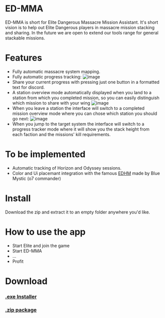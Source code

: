 # ED-MMA
ED-MMA is short for Elite Dangerous Massacre Mission Assistant.
It's short vision is to help out Elite Dangerous players in massacre mission stacking and sharing.
In the future we are open to extend our tools range for general stackable missions.

# Features
- Fully automatic massacre system mapping.
- Fully automatic progress tracking:
![image](https://user-images.githubusercontent.com/54154570/166171268-cbf6e68f-be05-43d2-bd28-12ccc1603dab.png)
- Share your current progress with pressing just one button in a formatted text for discord.
- A station overview mode automatically displayed when you land to a station from which you completed mission, so you can easily distinguish which mission to share with your wing
![image](https://user-images.githubusercontent.com/54154570/166171289-be3069e0-3f97-4528-831f-4fa84c49b632.png)
- When you leave a station the interface will switch to a completed mission overview mode where you can chose which station you should go next:
![image](https://user-images.githubusercontent.com/54154570/166171303-09ef763a-92e3-4670-a2b6-4ba2b07f9b16.png)
- When you jump to the target system the interface will switch to a progress tracker mode where it will show you the stack height from each faction and the missions' kill requirements.

# To be implemented

- Automatic tracking of Horizon and Odyssey sessions.
- Color and Ui placemant integration with the famous [EDHM](https://github.com/BlueMystical/EDHM_UI) made by Blue Mystic (o7 commander)

# Install

Download the zip and extract it to an empty folder anywhere you'd like.

# How to use the app

- Start Elite and join the game
- Start ED-MMA
- ...
- Profit

# Download

### [.exe Installer](https://github.com/ED-MMA/Source/releases/download/1.0/EliteMoney.exe)
### [.zip package](https://github.com/ED-MMA/Source/releases/download/1.0/EliteMoney.zip)
